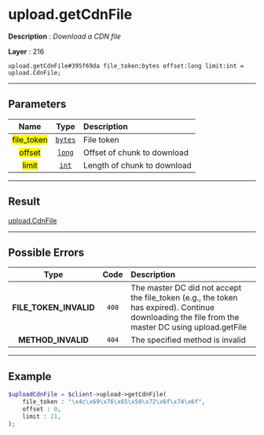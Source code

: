 # upload.getCdnFile

**Description** : *Download a CDN file*

**Layer** : 216

```tl
upload.getCdnFile#395f69da file_token:bytes offset:long limit:int = upload.CdnFile;
```

---

## Parameters

| Name | Type | Description |
| :---: | :---: | :--- |
| <mark>file_token</mark> | [`bytes`](type/bytes) | File token |
| <mark>offset</mark> | [`long`](type/long) | Offset of chunk to download |
| <mark>limit</mark> | [`int`](type/int) | Length of chunk to download |

---

## Result

[upload.CdnFile](type/upload.CdnFile)

---

## Possible Errors

| Type | Code | Description |
| :---: | :---: | :--- |
| **FILE_TOKEN_INVALID** | `400` | The master DC did not accept the file_token (e.g., the token has expired). Continue downloading the file from the master DC using upload.getFile |
| **METHOD_INVALID** | `404` | The specified method is invalid |

---

## Example

```php
$uploadCdnFile = $client->upload->getCdnFile(
	file_token : "\x4c\x69\x76\x65\x50\x72\x6f\x74\x6f",
	offset : 0,
	limit : 21,
);
```